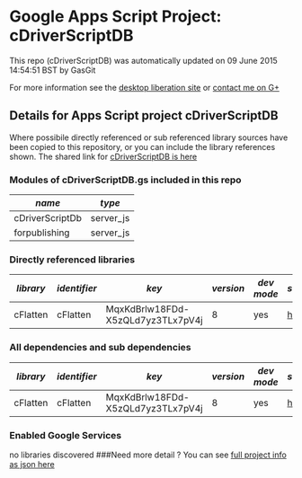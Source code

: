 # Google Apps Script Project: cDriverScriptDB
This repo (cDriverScriptDB) was automatically updated on 09 June 2015 14:54:51 BST by GasGit

For more information see the [desktop liberation site](http://ramblings.mcpher.com/Home/excelquirks/drivesdk/gettinggithubready "desktop liberation") or [contact me on G+](https://plus.google.com/+BruceMcpherson "Bruce McPherson - GDE")
## Details for Apps Script project cDriverScriptDB
Where possibile directly referenced or sub referenced library sources have been copied to this repository, or you can include the library references shown. 
The shared link for [cDriverScriptDB is here](https://script.google.com/d/14BJai1S2S7393xowROUEu7IawN5hV9Sp_ry9RmhQpUcK3fh9bwz88Gn2/edit?usp=sharing "open in the GAS IDE")

### Modules of cDriverScriptDB.gs included in this repo
*name*|*type*
--- | --- 
cDriverScriptDb| server_js
forpublishing| server_js
### Directly referenced libraries
*library*|*identifier*|*key*|*version*|*dev mode*|*source*|
--- | --- | --- | --- | --- | --- 
cFlatten| cFlatten|MqxKdBrlw18FDd-X5zQLd7yz3TLx7pV4j|8|yes|[here](libraries/cFlatten "library source")
### All dependencies and sub dependencies
*library*|*identifier*|*key*|*version*|*dev mode*|*source*|
--- | --- | --- | --- | --- | --- 
cFlatten| cFlatten|MqxKdBrlw18FDd-X5zQLd7yz3TLx7pV4j|8|yes|[here](libraries/cFlatten "library source")
### Enabled Google Services
no libraries discovered
###Need more detail ?
You can see [full project info as json here](info.json)

